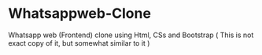 # Whatsappweb-Clone
Whatsapp web (Frontend) clone using Html, CSs and Bootstrap ( This is not exact copy of it, but somewhat similar to it )
